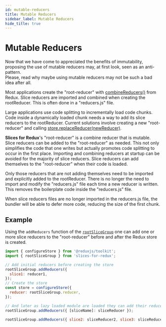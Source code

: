 ```yaml
---
id: mutable-reducers
title: Mutable Reducers
sidebar_label: Mutable Reducers
hide_title: true
---
```


# Mutable Reducers

Now that we have come to appreciated the benefits of immutability,
proposing the use of mutable reducers may, at first look, seen as an anti-pattern.  
Please, read why maybe using mutable reducers may not be such a bad idea after all.

Most applications create the "root-reducer" with <a href="https://redux.js.org/api/combinereducers" target="_blank">combineReducers()</a> from Redux. Slice reducers are imported and combined when creating the rootReducer. This is often done in a "reducers.js" file.

Large applications use code splitting to incrementally load code chunks.
Code inside a dynamically loaded chunk needs a way to add its slice reducers to the rootReducer.
Current solutions involve creating a new "root-reducer" and calling <a href="https://redux.js.org/api/store#replacereducernextreducer" target="_blank">store.replaceReducer(newReducer)</a>.

**Slices for Redux**'s "root-reducer" is a combine reducer that is mutable. Slice reducers can be added to the "root-reducer" as needed. This not only simplifies the code that one writes but actually promotes code splitting to occur in the first place. Importing and combining reducers at startup can be avoided for the majority of slice reducers. Slice reducers can add themselves to the "root-reducer" when their code is loaded.

Only those reducers that are not adding themselves need to be imported and explicitly added to the rootReducer.
There is no longer the need to import and modify the "reducers.js" file each time a new reducer is written. This removes the boilerplate code inside the "reducers.js" file.

When slice reducers files are no longer imported in the reducers.js file,
the bundler will be able to defer more code, reducing the size of the first chunk.

## Example

Using the `addReducers` function of the [`rootSliceGroup`](/slices-for-redux/docs/api/rootSliceGroup)
one can add one or more slice reducers to the "root-reducer" before and after the Redux store is created.

```js
import { configureStore } from '@reduxjs/toolkit';
import { rootSliceGroup } from 'slices-for-redux';

// Add initial reducers before creating the store
rootSliceGroup.addReducers({
  slice1: reducer1,
});
// Create the store
const store = configureStore({
  reducer: rootSliceGroup.reducer,
});

// And later as lazy loaded module are loaded they can add their reducers to the "root-reducer".
rootSliceGroup.addReducers({ [sliceName]: sliceReducer });

rootSliceGroup.addReducers({ slice2: sliceReducer2, slice3: sliceReducer3 });
```
